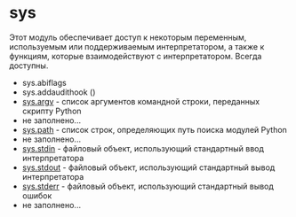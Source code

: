 # sys

Этот модуль обеспечивает доступ к некоторым переменным, используемым или поддерживаемым интерпретатором, а также к функциям, которые взаимодействуют с интерпретатором. Всегда доступны.

* sys.abiflags
* sys.addaudithook \(\)
* [sys.argv](https://treasuremaster.gitbook.io/python-docs/sluzhby-sredy-vypolneniya-python/sys/sys.argv) - список аргументов командной строки, переданных скрипту Python
* не заполнено...
* [sys.path](https://treasuremaster.gitbook.io/python-docs/sluzhby-sredy-vypolneniya-python/sys/sys.path) - список строк, определяющих путь поиска модулей Python
* не заполнено...
* [sys.stdin](https://treasuremaster.gitbook.io/python-docs/sluzhby-sredy-vypolneniya-python/sys/sys.stdin-sys.stdout-sys.stderr) - файловый объект, использующий стандартный ввод интерпретатора
* [sys.stdout](https://treasuremaster.gitbook.io/python-docs/sluzhby-sredy-vypolneniya-python/sys/sys.stdin-sys.stdout-sys.stderr) - файловый объект, использующий стандартный вывод интерпретатора
* [sys.stderr](https://treasuremaster.gitbook.io/python-docs/sluzhby-sredy-vypolneniya-python/sys/sys.stdin-sys.stdout-sys.stderr) - файловый объект, использующий стандартный вывод ошибок
* не заполнено...



